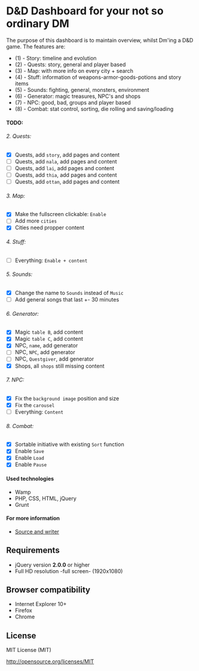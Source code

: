 D&D Dashboard for your not so ordinary DM
================================

The purpose of this dashboard is to maintain overview, whilst Dm'ing a D&D game. The features are:

* (1) - Story: timeline and evolution
* (2) - Quests: story, general and player based
* (3) - Map: with more info on every city + search
* (4) - Stuff: information of weapons-armor-goods-potions and story items
* (5) - Sounds: fighting, general, monsters, environment
* (6) - Generator: magic treasures, NPC's and shops
* (7) - NPC: good, bad, groups and player based
* (8) - Combat: stat control, sorting, die rolling and saving/loading

#### TODO:

###### 2. Quests:

- [x] Quests, add `story`, add pages and content
- [ ] Quests, add `nala`, add pages and content
- [ ] Quests, add `lai`, add pages and content
- [ ] Quests, add `thia`, add pages and content
- [ ] Quests, add `ottan`, add pages and content

###### 3. Map:

- [x] Make the fullscreen clickable: `Enable`
- [ ] Add more `cities`
- [x] Cities need propper content

###### 4. Stuff:

- [ ] Everything: `Enable + content`

###### 5. Sounds:

- [x] Change the name to `Sounds` instead of `Music`
- [ ] Add general songs that last +- 30 minutes

###### 6. Generator:

- [x] Magic `table B`, add content
- [x] Magic `table C`, add content
- [x] NPC, `name`, add generator
- [ ] NPC, `NPC`, add generator
- [ ] NPC, `Questgiver`, add generator
- [x] Shops, all `shops` still missing content

###### 7. NPC:

- [x] Fix the `background image` position and size
- [x] Fix the `carousel`
- [ ] Everything: `Content`

###### 8. Combat:

- [x] Sortable initiative with existing `Sort` function
- [x] Enable `Save`
- [x] Enable `Load`
- [x] Enable `Pause`

#### Used technologies

- Wamp
- PHP, CSS, HTML, jQuery
- Grunt

#### For more information

* [Source and writer](http://kenvandamme.be/d&d/)

Requirements
-------------------------

* jQuery version **2.0.0** or higher
* Full HD resolution -full screen- (1920x1080)

Browser compatibility
-------------------------

* Internet Explorer 10+
* Firefox
* Chrome

License
-------------------------

MIT License (MIT)

http://opensource.org/licenses/MIT
